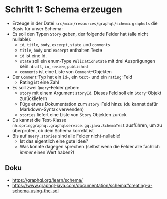 # Schritt 1: Schema erzeugen

* Erzeuge in der Datei `src/main/resources/graphql/schema.graphqls` die Basis für unser Schema:
* Es soll den Typen `Story` geben, der folgende Felder hat (alle nicht nullable):
  * `id`, `title`, `body`, `excerpt`, `state` und `comments`
  * `title`, `body` und `excerpt` enthalten Texte
  * `id` ist eine Id.
  * `state` soll ein enum-Type `PulicationState` mit drei Ausprägungen sein: `draft`, `in_review`, `published`
  * `comments` ist eine Liste von `Comment`-Objekten
* Der `Comment`-Typ hat ein `id`-, ein `text`- und ein `rating`-Feld
  * Rating ist eine Zahl
* Es soll zwei `Query`-Felder geben:
  * `story` mit einem Argument `storyId`. Dieses Feld soll ein `Story`-Objekt zurückliefern
  * Füge etwas Dokumentation zum `story`-Feld hinzu (du kannst dafür Markdown-Syntax verwenden)
  * `stories` liefert eine Liste von `Story` Objekten zurück
* Du kannst die Test-Klasse `nh.springgraphql.graphqlservice.gqljava.SchemaTest` ausführen, um zu überprüfen, ob dein Schema korrekt ist
* Bis auf `Query.stories` sind alle Felder nicht-nullable!
  * Ist das eigentlich eine gute Idee? 
  * Was könnte dagegen sprechen (selbst wenn die Felder alle fachlich *immer* einen Wert haben?)


## Doku

* https://graphql.org/learn/schema/
* https://www.graphql-java.com/documentation/schema#creating-a-schema-using-the-sdl